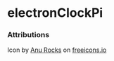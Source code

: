 # electronClockPi

### Attributions
  Icon by [Anu Rocks](https://freeicons.io/profile/730) on [ freeicons.io](https://freeicons.io)
            